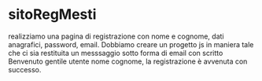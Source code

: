 # sitoRegMesti
realizziamo una pagina di registrazione con nome e cognome, dati anagrafici, password, email.
Dobbiamo creare un progetto js in maniera tale che ci sia restituita un messsaggio sotto forma di email con scritto Benvenuto gentile utente nome cognome, la registrazione è avvenuta con successo.
